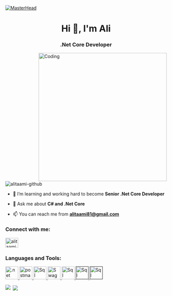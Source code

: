  [![MasterHead](https://wallpapercave.com/dwp2x/wp6582675.jpg)](https://rishavchanda.io)

<h1 align="center">Hi 👋, I'm Ali</h1>
<h3 align="center">.Net Core Developer</h3>
<img align="right" alt="Coding" width="400" src="https://camo.githubusercontent.com/b86a9047afd5ab67de4d8d1c1ce6293db7900b997bb10cfdeec7046e7f035fe3/68747470733a2f2f6d69726f2e6d656469756d2e636f6d2f6d61782f313336302f312a495247486d69477361313673746564517649615a66772e676966">
<p align="left"> <img src="https://komarev.com/ghpvc/?username=alitaami-github&label=Profile%20views&color=0e75b6&style=flat" alt="alitaami-github" /> </p>

- 🌱 I’m learning and working hard to become **Senior .Net Core Developer**

- 💬 Ask me about  **C# and .Net Core** 

- 📫 You can reach me from **alitaami81@gmail.com**

<h3 align="left">Connect with me:</h3>
<p align="left">
<a href="https://www.linkedin.com/in/ali-taami-2745a525b/" target="blank"><img align="center" src="https://raw.githubusercontent.com/rahuldkjain/github-profile-readme-generator/master/src/images/icons/Social/linked-in-alt.svg" alt="alitaami" height="30" width="40" /></a>


<h3 align="left">Languages and Tools:</h3>

<p align="left"> 
    <a href="https://dotnet.microsoft.com/" target="_blank" rel="noreferrer"> <img src="https://brandeps.com/logo-download/C/C-Sharp-logo-vector-01.svg" alt=".net" width="40" height="40"/> </a>
  <a href="https://postman.com" target="_blank" rel="noreferrer"> <img src="https://www.vectorlogo.zone/logos/getpostman/getpostman-icon.svg" alt="postman" width="40" height="40"/> </a>
  <a href="https://www.microsoft.com/en-us/sql-server/sql-server-downloads" target="_blank" rel="noreferrer"> <img src="https://brandeps.com/logo-download/M/Microsoft-sql-server-logo-vector-01.svg" alt="Sql" width="40" height="40"/> </a>
    <a href="https://swagger.io/" target="_blank" rel="noreferrer"> <img src="https://brandeps.com/icon-download/S/Swagger-icon-vector-02.svg" alt="Swagger" width="40" height="40"/> </a>
   <a href="https://dotnet.microsoft.com/" target="_blank" rel="noreferrer"> <img src="https://brandeps.com/icon-download/V/Visual-studio-icon-vector-02.svg" alt="Sql" width="40" height="40"/> </a>
   <a href="" target="_blank" rel="noreferrer"> <img src="https://brandeps.com/logo-download/H/HTML-5-logo-vector-01.svg" alt="Sql" width="40" height="40"/> </a>
   <a href="" target="_blank" rel="noreferrer"> <img src="https://brandeps.com/logo-download/C/CSS-3-logo-vector-01.svg" alt="Sql" width="40" height="40"/> </a></p>

<p><img align="left" src="https://github-readme-stats.vercel.app/api/top-langs?username=alitaami&show_icons=true&locale=en&layout=compact"  /></p>

<p>&nbsp;<img align="center" src="https://github-readme-stats.vercel.app/api?username=alitaami&show_icons=true&locale=en" /></p>




